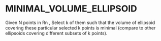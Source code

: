 # MINIMAL_VOLUME_ELLIPSOID
Given  N  points in  Rn , Select k of them such that the volume of ellipsoid covering these particular selected  k  points is minimal (compare to other ellipsoids covering different subsets of  k  points).
